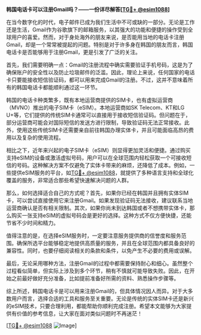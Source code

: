 **韩国电话卡可以注册Gmail吗？——一份详尽解答[[TG💪+ @esim1088](https://t.me/s/esim1088)]**

在当今数字化的时代，电子邮件已成为我们生活中不可或缺的一部分。无论是工作还是生活，Gmail作为谷歌旗下的邮箱服务，以其强大的功能和便捷的操作受到全球用户的喜爱。然而，对于身处海外的朋友来说，是否能用当地的电话卡注册Gmail，却是一个常常被提起的问题。特别是对于许多身在韩国的朋友而言，韩国电话卡是否能够用于注册Gmail，更是引发了广泛的关注。

首先，我们需要明确一点：Gmail的注册流程中确实需要验证手机号码，这是为了确保账户的安全性以及防止垃圾邮件的泛滥。因此，理论上来说，任何国家的电话卡只要能接收短信验证码，都可以用来完成Gmail的注册。不过，这并不意味着所有的韩国电话卡都能顺利通过这一环节。

韩国的电话卡种类繁多，既有本地运营商提供的SIM卡，也有虚拟运营商（MVNO）推出的电子SIM卡（eSIM）。本地运营商如SK Telecom、KT和LG U+等，它们提供的传统SIM卡通常可以直接用于接收短信验证码。但问题在于，部分运营商可能会对国际短信的发送方进行限制，导致验证码无法正常接收。此外，使用这些传统SIM卡还需要亲自前往韩国办理实体卡，并且可能面临高昂的费用以及复杂的使用流程。

相比之下，近年来兴起的电子SIM卡（eSIM）则显得更加灵活和便捷。通过购买支持eSIM的设备或激活虚拟号码，用户可以在全球范围内轻松获取一个可接收短信的号码。这种解决方案不仅避免了实体卡带来的麻烦，还降低了成本。例如，一些提供eSIM服务的平台，如[TG💪+ @esim1088](https://t.me/s/esim1088)，就提供了多种语言支持和全球化覆盖的服务，非常适合那些希望快速解决问题的人群。

那么，如何选择适合自己的方式呢？首先，如果你已经在韩国并且拥有实体SIM卡，可以尝试直接使用它来注册Gmail。如果发现验证码无法接收，建议联系当地运营商确认是否有相关限制。其次，如果你尚未到达韩国或者不想携带实体卡，那么购买一张支持eSIM的虚拟号码会是更好的选择。这种方式不仅方便快捷，还能节省不少时间和精力。

值得注意的是，在选择eSIM服务时，一定要注意服务提供商的信誉度和服务范围。确保所选平台能够稳定地提供高质量的服务，并且在全球范围内都具备良好的兼容性。同时，也要仔细阅读相关的条款和条件，以免产生不必要的费用或误解。

最后，无论采用哪种方法，注册Gmail的过程中都需要保持耐心和细心。虽然整个过程看似简单，但实际上涉及到多个环节，稍有不慎就可能导致失败。因此，在开始之前最好做好充分准备，比如提前准备好所需的资料、熟悉操作步骤等。

综上所述，韩国电话卡是可以用来注册Gmail的，但具体情况因人而异。对于大多数用户而言，选择合适的工具和服务至关重要。无论是传统的实体SIM卡还是新兴的eSIM技术，只要合理利用，都能帮助你顺利完成注册。希望本文能够为大家提供有价值的参考信息，让大家在面对类似问题时不再迷茫！

[[TG💪+ @esim1088](https://t.me/s/esim1088) ![Image](https://i.postimg.cc/4NQfJmqS/Snipaste-2025-05-13-00-14-12.png)]